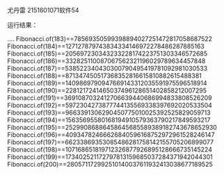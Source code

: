 尤丹雷 2151601071软件54  

运行结果：  

....
Fibonacci.of(183)==78569350599398894027251472817058687522
Fibonacci.of(184)==127127879743834334146972278486287885163
Fibonacci.of(185)==205697230343233228174223751303346572685
Fibonacci.of(186)==332825110087067562321196029789634457848
Fibonacci.of(187)==538522340430300790495419781092981030533
Fibonacci.of(188)==871347450517368352816615810882615488381
Fibonacci.of(189)==1409869790947669143312035591975596518914
Fibonacci.of(190)==2281217241465037496128651402858212007295
Fibonacci.of(191)==3691087032412706639440686994833808526209
Fibonacci.of(192)==5972304273877744135569338397692020533504
Fibonacci.of(193)==9663391306290450775010025392525829059713
Fibonacci.of(194)==15635695580168194910579363790217849593217
Fibonacci.of(195)==25299086886458645685589389182743678652930
Fibonacci.of(196)==40934782466626840596168752972961528246147
Fibonacci.of(197)==66233869353085486281758142155705206899077
Fibonacci.of(198)==107168651819712326877926895128666735145224
Fibonacci.of(199)==173402521172797813159685037284371942044301
Fibonacci.of(200)==280571172992510140037611932413038677189525

